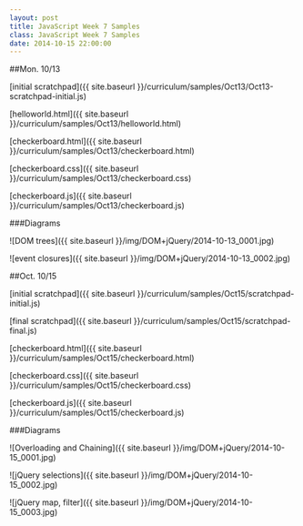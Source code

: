 ```yaml
---
layout: post
title: JavaScript Week 7 Samples
class: JavaScript Week 7 Samples
date: 2014-10-15 22:00:00
---
```


##Mon. 10/13

[initial scratchpad]({{ site.baseurl }}/curriculum/samples/Oct13/Oct13-scratchpad-initial.js)

[helloworld.html]({{ site.baseurl }}/curriculum/samples/Oct13/helloworld.html)

[checkerboard.html]({{ site.baseurl }}/curriculum/samples/Oct13/checkerboard.html)

[checkerboard.css]({{ site.baseurl }}/curriculum/samples/Oct13/checkerboard.css)

[checkerboard.js]({{ site.baseurl }}/curriculum/samples/Oct13/checkerboard.js)

###Diagrams

![DOM trees]({{ site.baseurl }}/img/DOM+jQuery/2014-10-13_0001.jpg)

![event closures]({{ site.baseurl }}/img/DOM+jQuery/2014-10-13_0002.jpg)


##Oct. 10/15

[initial scratchpad]({{ site.baseurl }}/curriculum/samples/Oct15/scratchpad-initial.js)

[final scratchpad]({{ site.baseurl }}/curriculum/samples/Oct15/scratchpad-final.js)

[checkerboard.html]({{ site.baseurl }}/curriculum/samples/Oct15/checkerboard.html)

[checkerboard.css]({{ site.baseurl }}/curriculum/samples/Oct15/checkerboard.css)

[checkerboard.js]({{ site.baseurl }}/curriculum/samples/Oct15/checkerboard.js)

###Diagrams

![Overloading and Chaining]({{ site.baseurl }}/img/DOM+jQuery/2014-10-15_0001.jpg)

![jQuery selections]({{ site.baseurl }}/img/DOM+jQuery/2014-10-15_0002.jpg)

![jQuery map, filter]({{ site.baseurl }}/img/DOM+jQuery/2014-10-15_0003.jpg)
